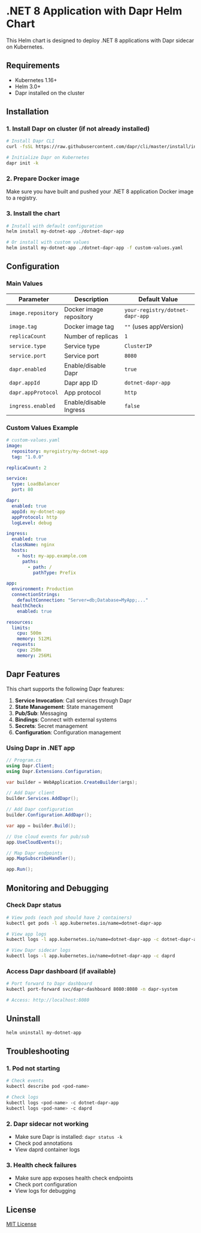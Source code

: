 # .NET 8 Application with Dapr Helm Chart

This Helm chart is designed to deploy .NET 8 applications with Dapr sidecar on Kubernetes.

## Requirements

- Kubernetes 1.16+
- Helm 3.0+
- Dapr installed on the cluster

## Installation

### 1. Install Dapr on cluster (if not already installed)

```bash
# Install Dapr CLI
curl -fsSL https://raw.githubusercontent.com/dapr/cli/master/install/install.sh | /bin/bash

# Initialize Dapr on Kubernetes
dapr init -k
```

### 2. Prepare Docker image

Make sure you have built and pushed your .NET 8 application Docker image to a registry.

### 3. Install the chart

```bash
# Install with default configuration
helm install my-dotnet-app ./dotnet-dapr-app

# Or install with custom values
helm install my-dotnet-app ./dotnet-dapr-app -f custom-values.yaml
```

## Configuration

### Main Values

| Parameter | Description | Default Value |
|-----------|-------------|---------------|
| `image.repository` | Docker image repository | `your-registry/dotnet-dapr-app` |
| `image.tag` | Docker image tag | `""` (uses appVersion) |
| `replicaCount` | Number of replicas | `1` |
| `service.type` | Service type | `ClusterIP` |
| `service.port` | Service port | `8080` |
| `dapr.enabled` | Enable/disable Dapr | `true` |
| `dapr.appId` | Dapr app ID | `dotnet-dapr-app` |
| `dapr.appProtocol` | App protocol | `http` |
| `ingress.enabled` | Enable/disable Ingress | `false` |

### Custom Values Example

```yaml
# custom-values.yaml
image:
  repository: myregistry/my-dotnet-app
  tag: "1.0.0"

replicaCount: 2

service:
  type: LoadBalancer
  port: 80

dapr:
  enabled: true
  appId: my-dotnet-app
  appProtocol: http
  logLevel: debug

ingress:
  enabled: true
  className: nginx
  hosts:
    - host: my-app.example.com
      paths:
        - path: /
          pathType: Prefix

app:
  environment: Production
  connectionStrings:
    defaultConnection: "Server=db;Database=MyApp;..."
  healthCheck:
    enabled: true

resources:
  limits:
    cpu: 500m
    memory: 512Mi
  requests:
    cpu: 250m
    memory: 256Mi
```

## Dapr Features

This chart supports the following Dapr features:

1. **Service Invocation**: Call services through Dapr
2. **State Management**: State management
3. **Pub/Sub**: Messaging
4. **Bindings**: Connect with external systems
5. **Secrets**: Secret management
6. **Configuration**: Configuration management

### Using Dapr in .NET app

```csharp
// Program.cs
using Dapr.Client;
using Dapr.Extensions.Configuration;

var builder = WebApplication.CreateBuilder(args);

// Add Dapr client
builder.Services.AddDapr();

// Add Dapr configuration
builder.Configuration.AddDapr();

var app = builder.Build();

// Use cloud events for pub/sub
app.UseCloudEvents();

// Map Dapr endpoints
app.MapSubscribeHandler();

app.Run();
```

## Monitoring and Debugging

### Check Dapr status

```bash
# View pods (each pod should have 2 containers)
kubectl get pods -l app.kubernetes.io/name=dotnet-dapr-app

# View app logs
kubectl logs -l app.kubernetes.io/name=dotnet-dapr-app -c dotnet-dapr-app

# View Dapr sidecar logs
kubectl logs -l app.kubernetes.io/name=dotnet-dapr-app -c daprd
```

### Access Dapr dashboard (if available)

```bash
# Port forward to Dapr dashboard
kubectl port-forward svc/dapr-dashboard 8080:8080 -n dapr-system

# Access: http://localhost:8080
```

## Uninstall

```bash
helm uninstall my-dotnet-app
```

## Troubleshooting

### 1. Pod not starting

```bash
# Check events
kubectl describe pod <pod-name>

# Check logs
kubectl logs <pod-name> -c dotnet-dapr-app
kubectl logs <pod-name> -c daprd
```

### 2. Dapr sidecar not working

- Make sure Dapr is installed: `dapr status -k`
- Check pod annotations
- View daprd container logs

### 3. Health check failures

- Make sure app exposes health check endpoints
- Check port configuration
- View logs for debugging

## License

[MIT License](LICENSE)